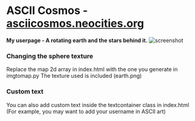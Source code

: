# ASCII Cosmos - [asciicosmos.neocities.org](https://asciicosmos.neocities.org)
**My userpage - A rotating earth and the stars behind it.**
![screenshot](https://user-images.githubusercontent.com/80068279/201339535-a5dbee53-8175-4d37-a4a8-7d4a7971a870.png)

### Changing the sphere texture
Replace the map 2d array in index.html with the one you generate in imgtomap.py
The texture used is included (earth.png)

### Custom text
You can also add custom text inside the textcontainer class in index.html (For example, you may want to add your username in ASCII art)
